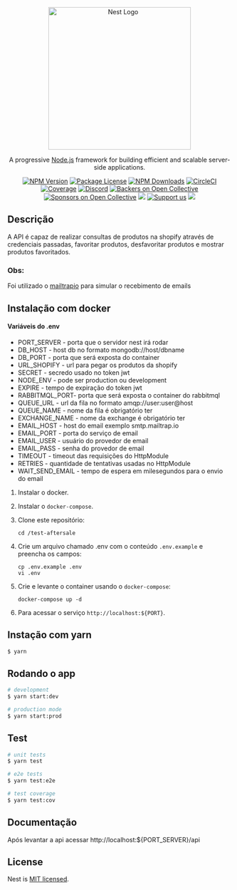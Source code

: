 <p align="center">
  <a href="http://nestjs.com/" target="blank"><img src="https://nestjs.com/img/logo_text.svg" width="320" alt="Nest Logo" /></a>
</p>

[circleci-image]: https://img.shields.io/circleci/build/github/nestjs/nest/master?token=abc123def456
[circleci-url]: https://circleci.com/gh/nestjs/nest

  <p align="center">A progressive <a href="http://nodejs.org" target="_blank">Node.js</a> framework for building efficient and scalable server-side applications.</p>
    <p align="center">
<a href="https://www.npmjs.com/~nestjscore" target="_blank"><img src="https://img.shields.io/npm/v/@nestjs/core.svg" alt="NPM Version" /></a>
<a href="https://www.npmjs.com/~nestjscore" target="_blank"><img src="https://img.shields.io/npm/l/@nestjs/core.svg" alt="Package License" /></a>
<a href="https://www.npmjs.com/~nestjscore" target="_blank"><img src="https://img.shields.io/npm/dm/@nestjs/common.svg" alt="NPM Downloads" /></a>
<a href="https://circleci.com/gh/nestjs/nest" target="_blank"><img src="https://img.shields.io/circleci/build/github/nestjs/nest/master" alt="CircleCI" /></a>
<a href="https://coveralls.io/github/nestjs/nest?branch=master" target="_blank"><img src="https://coveralls.io/repos/github/nestjs/nest/badge.svg?branch=master#9" alt="Coverage" /></a>
<a href="https://discord.gg/G7Qnnhy" target="_blank"><img src="https://img.shields.io/badge/discord-online-brightgreen.svg" alt="Discord"/></a>
<a href="https://opencollective.com/nest#backer" target="_blank"><img src="https://opencollective.com/nest/backers/badge.svg" alt="Backers on Open Collective" /></a>
<a href="https://opencollective.com/nest#sponsor" target="_blank"><img src="https://opencollective.com/nest/sponsors/badge.svg" alt="Sponsors on Open Collective" /></a>
  <a href="https://paypal.me/kamilmysliwiec" target="_blank"><img src="https://img.shields.io/badge/Donate-PayPal-ff3f59.svg"/></a>
    <a href="https://opencollective.com/nest#sponsor"  target="_blank"><img src="https://img.shields.io/badge/Support%20us-Open%20Collective-41B883.svg" alt="Support us"></a>
  <a href="https://twitter.com/nestframework" target="_blank"><img src="https://img.shields.io/twitter/follow/nestframework.svg?style=social&label=Follow"></a>
</p>
  <!--[![Backers on Open Collective](https://opencollective.com/nest/backers/badge.svg)](https://opencollective.com/nest#backer)
  [![Sponsors on Open Collective](https://opencollective.com/nest/sponsors/badge.svg)](https://opencollective.com/nest#sponsor)-->

## Descrição

A API é capaz de realizar consultas de produtos na shopify através de credenciais passadas, favoritar produtos, desfavoritar produtos e mostrar produtos favoritados.

### Obs:
Foi utilizado o [mailtrapio](https://mailtrap.io/) para simular o recebimento de emails

## Instalação com docker

#### Variáveis do .env
* PORT_SERVER - porta que o servidor nest irá rodar
* DB_HOST - host db no formato mongodb://host/dbname
* DB_PORT - porta que será exposta do container
* URL_SHOPIFY - url para pegar os produtos da shopify
* SECRET - secredo usado no token jwt
* NODE_ENV - pode ser production ou development
* EXPIRE - tempo de expiração do token jwt
* RABBITMQL_PORT- porta que será exposta o container do rabbitmql
* QUEUE_URL - url da fila no formato amqp://user:user@host
* QUEUE_NAME - nome da fila é obrigatório ter
* EXCHANGE_NAME - nome da exchange é obrigatório ter
* EMAIL_HOST - host do email exemplo smtp.mailtrap.io
* EMAIL_PORT - porta do serviço de email
* EMAIL_USER - usuário do provedor de email
* EMAIL_PASS - senha do provedor de email
* TIMEOUT - timeout das requisições do HttpModule
* RETRIES - quantidade de tentativas usadas no HttpModule
* WAIT_SEND_EMAIL - tempo de espera em milesegundos para o envio do email

1. Instalar o docker.
2. Instalar o `docker-compose`.

3. Clone este repositório:

    ```shell
    cd /test-aftersale
    ```

4. Crie um arquivo chamado .env com o conteúdo `.env.example` e preencha os campos:

    ```shell
    cp .env.example .env
    vi .env
    ```

5. Crie e levante o container usando o `docker-compose`:

    ```
    docker-compose up -d
    ```

6. Para acessar o serviço `http://localhost:${PORT}`.

## Instação com yarn

```bash
$ yarn
```

## Rodando o app

```bash
# development
$ yarn start:dev

# production mode
$ yarn start:prod
```

## Test

```bash
# unit tests
$ yarn test

# e2e tests
$ yarn test:e2e

# test coverage
$ yarn test:cov
```

## Documentação
Após levantar a api acessar http://localhost:${PORT_SERVER}/api
## License

Nest is [MIT licensed](LICENSE).
